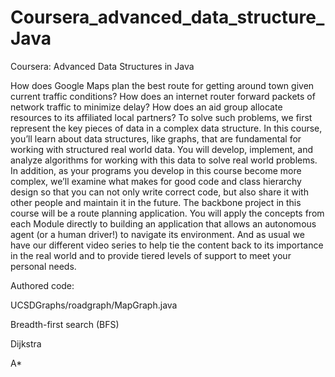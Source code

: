 # Coursera_advanced_data_structure_Java
Coursera: Advanced Data Structures in Java

How does Google Maps plan the best route for getting around town given current traffic conditions? How does an internet router forward packets of network traffic to minimize delay? How does an aid group allocate resources to its affiliated local partners? To solve such problems, we first represent the key pieces of data in a complex data structure. In this course, you’ll learn about data structures, like graphs, that are fundamental for working with structured real world data. You will develop, implement, and analyze algorithms for working with this data to solve real world problems. In addition, as your programs you develop in this course become more complex, we’ll examine what makes for good code and class hierarchy design so that you can not only write correct code, but also share it with other people and maintain it in the future. The backbone project in this course will be a route planning application. You will apply the concepts from each Module directly to building an application that allows an autonomous agent (or a human driver!) to navigate its environment. And as usual we have our different video series to help tie the content back to its importance in the real world and to provide tiered levels of support to meet your personal needs.

Authored code:

UCSDGraphs/roadgraph/MapGraph.java

Breadth-first search (BFS)

Dijkstra

A*
